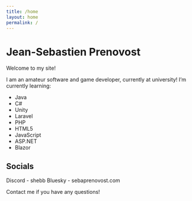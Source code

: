 ```yaml
---
title: /home
layout: home
permalink: /
---
```



# Jean-Sebastien Prenovost

Welcome to my site!

I am an amateur software and game developer, currently at university!
I’m currently learning:

- Java
- C#
- Unity
- Laravel
- PHP
- HTML5
- JavaScript
- ASP.NET
- Blazor


## Socials

Discord - shebb
Bluesky - sebaprenovost.com

Contact me if you have any questions!